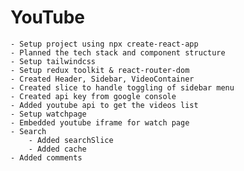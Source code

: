 # YouTube

    - Setup project using npx create-react-app
    - Planned the tech stack and component structure
    - Setup tailwindcss
    - Setup redux toolkit & react-router-dom
    - Created Header, Sidebar, VideoContainer
    - Created slice to handle toggling of sidebar menu
    - Created api key from google console
    - Added youtube api to get the videos list
    - Setup watchpage
    - Embedded youtube iframe for watch page
    - Search
        - Added searchSlice
        - Added cache
    - Added comments
